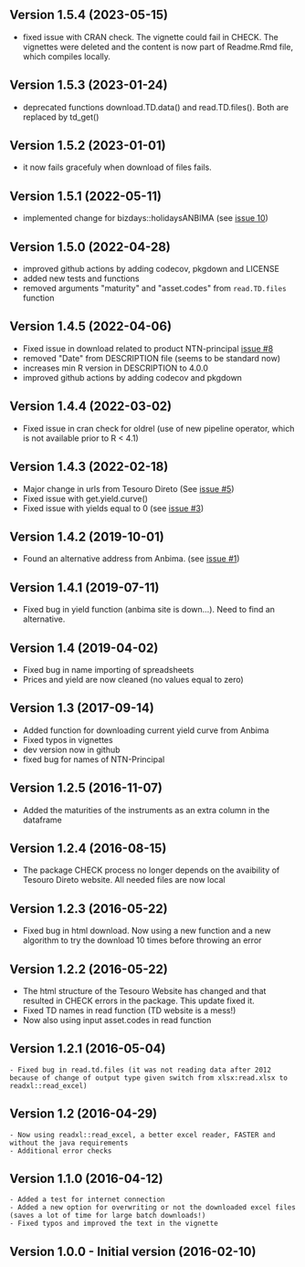 ## Version 1.5.4 (2023-05-15)
  - fixed issue with CRAN check. The vignette could fail in CHECK. The vignettes were deleted and the content is  now part of Readme.Rmd file, which compiles locally.
  
## Version 1.5.3 (2023-01-24)
  - deprecated functions download.TD.data() and read.TD.files(). Both are replaced by td_get()
  
## Version 1.5.2 (2023-01-01)
  - it now fails gracefuly when download of files fails.
  
## Version 1.5.1 (2022-05-11)
  - implemented change for bizdays::holidaysANBIMA (see [issue 10](https://github.com/msperlin/GetTDData/issues/10))
  
## Version 1.5.0 (2022-04-28)
  - improved github actions by adding codecov, pkgdown and LICENSE
  - added new tests and functions
  - removed arguments "maturity" and "asset.codes" from `read.TD.files` function

## Version 1.4.5 (2022-04-06)
  - Fixed issue in download related to product NTN-principal [issue #8](https://github.com/msperlin/GetTDData/issues/8)
  - removed "Date" from DESCRIPTION file (seems to be standard now)
  - increases min R version in DESCRIPTION to 4.0.0
  - improved github actions by adding codecov and pkgdown

## Version 1.4.4 (2022-03-02)
  - Fixed issue in cran check for oldrel (use of new pipeline operator, which is not available prior to R < 4.1)

## Version 1.4.3 (2022-02-18)
  - Major change in urls from Tesouro Direto (See [issue #5](https://github.com/msperlin/GetTDData/pull/5/))
  - Fixed issue with get.yield.curve() 
  - Fixed issue with yields equal to 0 (see [issue #3](https://github.com/msperlin/GetTDData/issues/3/))
  
## Version 1.4.2 (2019-10-01)
  - Found an alternative address from Anbima. (see [issue #1](https://github.com/msperlin/GetTDData/issues/1/))
  
## Version 1.4.1 (2019-07-11)
  - Fixed bug in yield function (anbima site is down...). Need to find an alternative.

## Version 1.4 (2019-04-02)
  - Fixed bug in name importing of spreadsheets
  - Prices and yield are now cleaned (no values equal to zero)
  
## Version 1.3 (2017-09-14)
  - Added function for downloading current yield curve from Anbima
  - Fixed typos in vignettes
  - dev version now in github
  - fixed bug for names of NTN-Principal

## Version 1.2.5 (2016-11-07)
  - Added the maturities of the instruments as an extra column in the dataframe

## Version 1.2.4 (2016-08-15)
  - The package CHECK process no longer depends on the avaibility of Tesouro Direto website. All needed files are now local

## Version 1.2.3 (2016-05-22)
  - Fixed bug in html download. Now using a new function and a new algorithm to try the download 10 times before throwing an error

## Version 1.2.2 (2016-05-22)
  - The html structure of the Tesouro Website has changed and that resulted in CHECK errors in the package. This update fixed it.
  - Fixed TD names in read function (TD website is a mess!)
  - Now also using input asset.codes in read function
	
## Version 1.2.1 (2016-05-04)
	- Fixed bug in read.td.files (it was not reading data after 2012 because of change of output type given switch from xlsx:read.xlsx to readxl::read_excel)

## Version 1.2 (2016-04-29)
	- Now using readxl::read_excel, a better excel reader, FASTER and without the java requirements
	- Additional error checks
	
## Version 1.1.0 (2016-04-12)
	- Added a test for internet connection
	- Added a new option for overwriting or not the downloaded excel files (saves a lot of time for large batch downloads!)
	- Fixed typos and improved the text in the vignette
  
## Version 1.0.0 - Initial version (2016-02-10)

